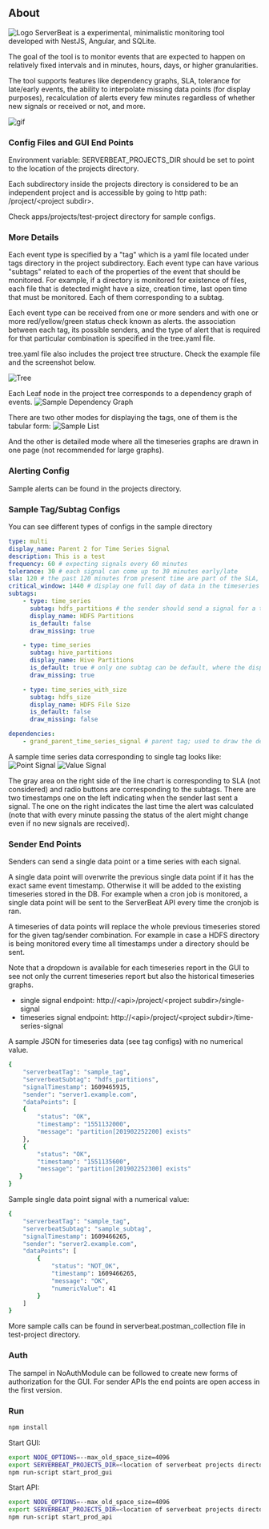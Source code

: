 ## About
![Logo](images/logo.png) 
ServerBeat is a experimental, minimalistic monitoring tool developed with NestJS, Angular, and SQLite.

The goal of the tool is to monitor events that are expected to happen on relatively fixed intervals and in minutes, hours, days, or higher granularities.

The tool supports features like dependency graphs, SLA, tolerance for late/early events, the ability to interpolate missing data points (for display purposes), recalculation of alerts every few minutes regardless of whether new signals or received or not, and more.


![gif](images/run.gif)


### Config Files and GUI End Points
Environment variable: SERVERBEAT_PROJECTS_DIR should be set to point to the location of the projects directory.

Each subdirectory inside the projects directory is considered to be an independent project and is accessible by going to http path: /project/\<project subdir\>.

Check apps/projects/test-project directory for sample configs.


### More Details

Each event type is specified by a "tag" which is a yaml file located under tags directory in the project subdirectory.
Each event type can have various "subtags" related to each of the properties of the event that should be monitored. For example, if a directory is monitored for existence of files, each file that is detected might have a size, creation time, last open time that must be monitored. Each of them corresponding to a subtag.

Each event type can be received from one or more senders and with one or more red/yellow/green status check known as alerts. the association between each tag, its possible senders, and the type of alert that is required for that particular combination is specified in the tree.yaml file.

tree.yaml file also includes the project tree structure. Check the example file and the screenshot below.

![Tree](images/tree.png)

Each Leaf node in the project tree corresponds to a dependency graph of events.
![Sample Dependency Graph](images/graph.png)

There are two other modes for displaying the tags, one of them is the tabular form:
![Sample List](images/list.png)

And the other is detailed mode where all the timeseries graphs are drawn in one page (not recommended for large graphs).


### Alerting Config
Sample alerts can be found in the projects directory. 

### Sample Tag/Subtag Configs

You can see different types of configs in the sample directory

```yaml
type: multi
display_name: Parent 2 for Time Series Signal
description: This is a test
frequency: 60 # expecting signals every 60 minutes
tolerance: 30 # each signal can come up to 30 minutes early/late
sla: 120 # the past 120 minutes from present time are part of the SLA, so not considered for alerting
critical_window: 1440 # display one full day of data in the timeseries graph
subtags:
    - type: time_series
      subtag: hdfs_partitions # the sender should send a signal for a tag (corresponding to the file name) + subtag 
      display_name: HDFS Partitions
      is_default: false
      draw_missing: true

    - type: time_series
      subtag: hive_partitions
      display_name: Hive Partitions
      is_default: true # only one subtag can be default, where the display defaults to
      draw_missing: true

    - type: time_series_with_size
      subtag: hdfs_size
      display_name: HDFS File Size
      is_default: false
      draw_missing: false

dependencies:
    - grand_parent_time_series_signal # parent tag; used to draw the dependency graph

```

A sample time series data corresponding to single tag looks like:
![Point Signal](images/point.png)
![Value Signal](images/value.png)

The gray area on the right side of the line chart is corresponding to SLA (not considered) and radio buttons are corresponding to the subtags.
There are two timestamps one on the left indicating when the sender last sent a signal. The one on the right indicates the last time the alert was calculated (note that with every minute passing the status of the alert might change even if no new signals are received).

### Sender End Points
Senders can send a single data point or a time series with each signal.

A single data point will overwrite the previous single data point if it has the exact same event timestamp. Otherwise it will be added to the existing timeseries stored in the DB. For example when a cron job is monitored, a single data point will be sent to the ServerBeat API every time the cronjob is ran.

A timeseries of data points will replace the whole previous timeseries stored for the given tag/sender combination. For example in case a HDFS directory is being monitored every time all timestamps under a directory should be sent.

Note that a dropdown is available for each timeseries report in the GUI to see not only the current timeseries report but also the historical timeseries graphs.


- single signal endpoint: http://\<api>/project/\<project subdir>/single-signal
- timeseries signal endpoint:  http://\<api>/project/\<project subdir>/time-series-signal

A sample JSON for timeseries data (see tag configs) with no numerical value.
```bash
{
    "serverbeatTag": "sample_tag",
    "serverbeatSubtag": "hdfs_partitions",
    "signalTimestamp": 1609465915,
    "sender": "server1.example.com",
    "dataPoints": [
    {
        "status": "OK",
        "timestamp": "1551132000",
        "message": "partition[201902252200] exists"
    },
    {
        "status": "OK",
        "timestamp": "1551135600",
        "message": "partition[201902252300] exists"
   }
}
```

Sample single data point signal with a numerical value:
```bash
{
    "serverbeatTag": "sample_tag",
    "serverbeatSubtag": "sample_subtag",
    "signalTimestamp": 1609466265,
    "sender": "server2.example.com",
    "dataPoints": [
        {
            "status": "NOT_OK",
            "timestamp": 1609466265,
            "message": "OK",
            "numericValue": 41
        }
    ]
}

```

More sample calls can be found in serverbeat.postman_collection file in test-project directory.

### Auth
The sampel in NoAuthModule can be followed to create new forms of authorization for the GUI.
For sender APIs the end points are open access in the first version.


### Run
```bash
npm install
```


Start GUI:
```bash
export NODE_OPTIONS=--max_old_space_size=4096
export SERVERBEAT_PROJECTS_DIR=<location of serverbeat projects directory>
npm run-script start_prod_gui
```

Start API:
```bash
export NODE_OPTIONS=--max_old_space_size=4096
export SERVERBEAT_PROJECTS_DIR=<location of serverbeat projects directory>
npm run-script start_prod_api
```


